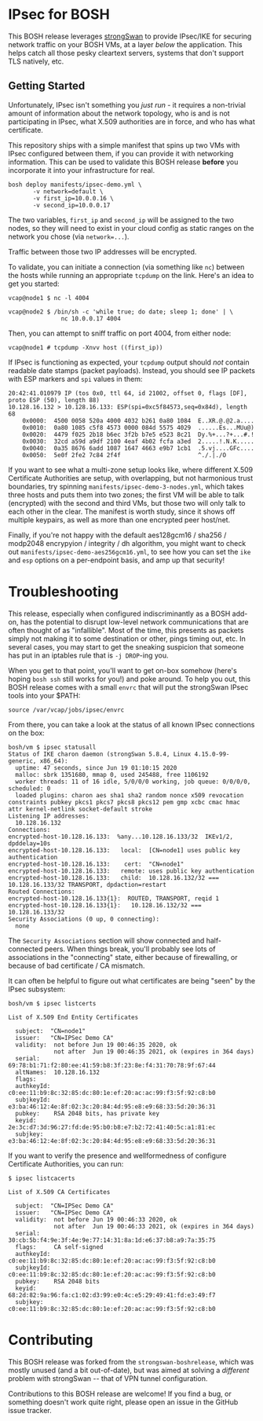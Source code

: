 # IPsec for BOSH

This BOSH release leverages [strongSwan][1] to provide IPsec/IKE
for securing network traffic on your BOSH VMs, at a layer _below_
the application.  This helps catch all those pesky cleartext
servers, systems that don't support TLS natively, etc.

## Getting Started

Unfortunately, IPsec isn't something you _just run_ - it requires
a non-trivial amount of information about the network topology,
who is and is not participating in IPsec, what X.509 authorities
are in force, and who has what certificate.

This repository ships with a simple manifest that spins up two VMs
with IPsec configured between them, if you can provide it with
networking information.  This can be used to validate this BOSH
release **before** you incorporate it into your infrastructure for
real.

    bosh deploy manifests/ipsec-demo.yml \
           -v network=default \
           -v first_ip=10.0.0.16 \
           -v second_ip=10.0.0.17

The two variables, `first_ip` and `second_ip` will be assigned to
the two nodes, so they will need to exist in your cloud config as
static ranges on the network you chose (via `network=...`).

Traffic between those two IP addresses will be encrypted.

To validate, you can initiate a connection (via something like
`nc`) between the hosts while running an appropriate `tcpdump` on
the link.  Here's an idea to get you started:

    vcap@node1 $ nc -l 4004

    vcap@node2 $ /bin/sh -c 'while true; do date; sleep 1; done' | \
                   nc 10.0.0.17 4004

Then, you can attempt to sniff traffic on port 4004, from either
node:

    vcap@node1 # tcpdump -Xnvv host ((first_ip))

If IPsec is functioning as expected, your `tcpdump` output should
_not_ contain readable date stamps (packet payloads).  Instead,
you should see IP packets with ESP markers and `spi` values in
them:

    20:42:41.010979 IP (tos 0x0, ttl 64, id 21002, offset 0, flags [DF], proto ESP (50), length 88)
    10.128.16.132 > 10.128.16.133: ESP(spi=0xc5f84573,seq=0x84d), length 68
        0x0000:  4500 0058 520a 4000 4032 b261 0a80 1084  E..XR.@.@2.a....
        0x0010:  0a80 1085 c5f8 4573 0000 084d 5575 4029  ......Es...MUu@)
        0x0020:  4479 f025 2b18 b6ec 3f2b b7e5 e523 8c21  Dy.%+...?+...#.!
        0x0030:  32cd a59d a9df 2100 4eaf 4b02 fcfa a3ed  2.....!.N.K.....
        0x0040:  0a35 8676 6add 1087 1647 4663 e9b7 1cb1  .5.vj....GFc....
        0x0050:  5e0f 2fe2 7c84 2f4f                      ^./.|./O

If you want to see what a multi-zone setup looks like, where
different X.509 Certificate Authorities are setup, with
overlapping, but not harmonious trust boundaries, try spinning
`manifests/ipsec-demo-3-nodes.yml`, which takes three hosts and
puts them into two zones; the first VM will be able to talk
(encrypted) with the second and third VMs, but those two will only
talk to each other in the clear.  The manifest is worth study,
since it shows off multiple keypairs, as well as more than one
encrypted peer host/net.

Finally, if you're not happy with the default aes128gcm16 / sha256
/ modp2048 encrypyion / integrity / dh algorithm, you might want
to check out `manifests/ipsec-demo-aes256gcm16.yml`, to see how
you can set the `ike` and `esp` options on a per-endpoint basis,
and amp up that security!

# Troubleshooting

This release, especially when configured indiscriminantly as a
BOSH add-on, has the potential to disrupt low-level network
communications that are often thought of as "infallible".  Most of
the time, this presents as packets simply not making it to some
destination or other, pings timing out, etc.  In several cases,
you may start to get the sneaking suspicion that someone has put
in an iptables rule that is `-j DROP`-ing you.

When you get to that point, you'll want to get on-box somehow
(here's hoping `bosh ssh` still works for you!) and poke around.
To help you out, this BOSH release comes with a small `envrc` that
will put the strongSwan IPsec tools into your $PATH:

    source /var/vcap/jobs/ipsec/envrc

From there, you can take a look at the status of all known IPsec
connections on the box:

    bosh/vm $ ipsec statusall
    Status of IKE charon daemon (strongSwan 5.8.4, Linux 4.15.0-99-generic, x86_64):
      uptime: 47 seconds, since Jun 19 01:10:15 2020
      malloc: sbrk 1351680, mmap 0, used 245488, free 1106192
      worker threads: 11 of 16 idle, 5/0/0/0 working, job queue: 0/0/0/0, scheduled: 0
      loaded plugins: charon aes sha1 sha2 random nonce x509 revocation constraints pubkey pkcs1 pkcs7 pkcs8 pkcs12 pem gmp xcbc cmac hmac attr kernel-netlink socket-default stroke
    Listening IP addresses:
      10.128.16.132
    Connections:
    encrypted-host-10.128.16.133:  %any...10.128.16.133/32  IKEv1/2, dpddelay=10s
    encrypted-host-10.128.16.133:   local:  [CN=node1] uses public key authentication
    encrypted-host-10.128.16.133:    cert:  "CN=node1"
    encrypted-host-10.128.16.133:   remote: uses public key authentication
    encrypted-host-10.128.16.133:   child:  10.128.16.132/32 === 10.128.16.133/32 TRANSPORT, dpdaction=restart
    Routed Connections:
    encrypted-host-10.128.16.133{1}:  ROUTED, TRANSPORT, reqid 1
    encrypted-host-10.128.16.133{1}:   10.128.16.132/32 === 10.128.16.133/32
    Security Associations (0 up, 0 connecting):
      none

The `Security Associations` section will show connected and half-connected
peers.  When things break, you'll probably see lots of associations in the
"connecting" state, either because of firewalling, or because of bad
certificate / CA mismatch.

It can often be helpful to figure out what certificates are being
"seen" by the IPsec subsystem:

    bosh/vm $ ipsec listcerts

    List of X.509 End Entity Certificates

      subject:  "CN=node1"
      issuer:   "CN=IPSec Demo CA"
      validity:  not before Jun 19 00:46:35 2020, ok
                 not after  Jun 19 00:46:35 2021, ok (expires in 364 days)
      serial:    69:78:b1:71:f2:80:ee:41:59:b8:3f:23:8e:f4:31:70:78:9f:67:44
      altNames:  10.128.16.132
      flags:
      authkeyId: c0:ee:11:b9:8c:32:85:dc:80:1e:ef:20:ac:ac:99:f3:5f:92:c8:b0
      subjkeyId: e3:ba:46:12:4e:8f:02:3c:20:84:4d:95:e8:e9:68:33:5d:20:36:31
      pubkey:    RSA 2048 bits, has private key
      keyid:     2e:3c:d7:3d:96:27:fd:de:95:b0:b8:e7:b2:72:41:40:5c:a1:81:ec
      subjkey:   e3:ba:46:12:4e:8f:02:3c:20:84:4d:95:e8:e9:68:33:5d:20:36:31

If you want to verify the presence and wellformedness of configure
Certificate Authorities, you can run:

    $ ipsec listcacerts

    List of X.509 CA Certificates

      subject:  "CN=IPSec Demo CA"
      issuer:   "CN=IPSec Demo CA"
      validity:  not before Jun 19 00:46:33 2020, ok
                 not after  Jun 19 00:46:33 2021, ok (expires in 364 days)
      serial:    30:cb:5b:f4:9e:3f:4e:9e:77:14:31:8a:1d:e6:37:b8:a9:7a:35:75
      flags:     CA self-signed
      authkeyId: c0:ee:11:b9:8c:32:85:dc:80:1e:ef:20:ac:ac:99:f3:5f:92:c8:b0
      subjkeyId: c0:ee:11:b9:8c:32:85:dc:80:1e:ef:20:ac:ac:99:f3:5f:92:c8:b0
      pubkey:    RSA 2048 bits
      keyid:     68:2d:82:9a:96:fa:c1:02:d3:99:e0:4c:e5:29:49:41:fd:e3:49:f7
      subjkey:   c0:ee:11:b9:8c:32:85:dc:80:1e:ef:20:ac:ac:99:f3:5f:92:c8:b0

# Contributing

This BOSH release was forked from the `strongswan-boshrelease`,
which was mostly unused (and a bit out-of-date), but was aimed at
solving a _different_ problem with strongSwan -- that of VPN
tunnel configuration.

Contributions to this BOSH release are welcome!  If you find a
bug, or something doesn't work quite right, please open an issue
in the GitHub issue tracker.


[1]: https://strongswan.org/
